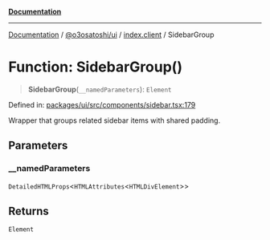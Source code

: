 [**Documentation**](../../../../README.md)

***

[Documentation](../../../../README.md) / [@o3osatoshi/ui](../../README.md) / [index.client](../README.md) / SidebarGroup

# Function: SidebarGroup()

> **SidebarGroup**(`__namedParameters`): `Element`

Defined in: [packages/ui/src/components/sidebar.tsx:179](https://github.com/o3osatoshi/experiment/blob/04dfa58df6e48824a200a24d77afef7ce464e1ae/packages/ui/src/components/sidebar.tsx#L179)

Wrapper that groups related sidebar items with shared padding.

## Parameters

### \_\_namedParameters

`DetailedHTMLProps`\<`HTMLAttributes`\<`HTMLDivElement`\>\>

## Returns

`Element`
